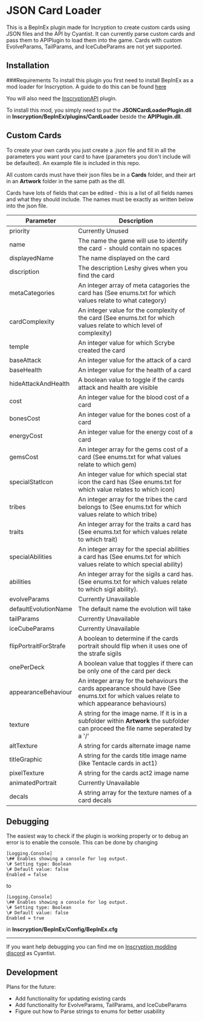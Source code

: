 # JSON Card Loader

This is a BepInEx plugin made for Incryption to create custom cards using JSON files and the API by Cyantist.
It can currently parse custom cards and pass them to APIPlugin to load them into the game. Cards with custom EvolveParams, TailParams, and IceCubeParams are not yet supported.

## Installation
###Requirements
To install this plugin you first need to install BepInEx as a mod loader for Inscryption. A guide to do this can be found [here](https://docs.bepinex.dev/articles/user_guide/installation/index.html#where-to-download-bepinex)

You will also need the [InscryptionAPI](https://github.com/ScottWilson0903/InscryptionAPI) plugin.

To install this mod, you simply need to put the **JSONCardLoaderPlugin.dll** in **Inscryption/BepInEx/plugins/CardLoader** beside the **APIPlugin.dll**.

## Custom Cards

To create your own cards you just create a .json file and fill in all the parameters you want your card to have (parameters you don't include will be defaulted). An example file is included in this repo.

All custom cards must have their json files be in a **Cards** folder, and their art in an **Artwork** folder in the same path as the dll.

Cards have lots of fields that can be edited - this is a list of all fields names and what they should include. The names must be exactly as written below into the json file.

| Parameter | Description |
|------|-------------|
| priority | Currently Unused |
| name | The name the game will use to identify the card - should contain no spaces |
| displayedName | The name displayed on the card |
| discription | The description Leshy gives when you find the card |
| metaCategories | An integer array of meta catagories the card has (See enums.txt for which values relate to what category) |
| cardComplexity | An integer value for the complexity of the card (See enums.txt for which values relate to which level of complexity) |
| temple | An integer value for which Scrybe created the card |
| baseAttack | An integer value for the attack of a card |
| baseHealth | An integer value for the health of a card |
| hideAttackAndHealth | A boolean value to toggle if the cards attack and health are visible |
| cost | An integer value for the blood cost of a card |
| bonesCost | An integer value for the bones cost of a card |
| energyCost | An integer value for the energy cost of a card |
| gemsCost | An integer array for the gems cost of a card (See enums.txt for what values relate to which gem) |
| specialStatIcon | An integer value for which special stat icon the card has (See enums.txt for which value relates to which icon) |
| tribes | An integer array for the tribes the card belongs to (See enums.txt for which values relate to which tribe) |
| traits | An integer array for the traits a card has (See enums.txt for which values relate to which trait) |
| specialAbilities | An integer array for the special abilities a card has (See enums.txt for which values relate to which special ability) |
| abilities | An integer array for the sigils a card has. (See enums.txt for which values relate to which sigil ability).
| evolveParams | Currently Unavailable |
| defaultEvolutionName | The default name the evolution will take |
| tailParams | Currently Unavailable |
| iceCubeParams | Currently Unavailable |
| flipPortraitForStrafe | A boolean to determine if the cards portrait should flip when it uses one of the strafe sigils |
| onePerDeck | A boolean value that toggles if there can be only one of the card per deck |
| appearanceBehaviour | An integer array for the behaviours the cards appearance should have (See enums.txt for which values relate to which appearance behaviours) |
| texture | A string for the image name. If it is in a subfolder within **Artwork** the subfolder can proceed the file name seperated by a '/' |
| altTexture | A string for cards alternate image name |
| titleGraphic | A string for the cards title image name (like Tentacle cards in act1) |
| pixelTexture | A string for the cards act2 image name |
| animatedPortrait | Currently Unavailable |
| decals | A string array for the texture names of a card decals | 

## Debugging
The easiest way to check if the plugin is working properly or to debug an error is to enable the console. This can be done by changing
```
[Logging.Console]
\## Enables showing a console for log output.
\# Setting type: Boolean
\# Default value: false
Enabled = false
```
to
```
[Logging.Console]
\## Enables showing a console for log output.
\# Setting type: Boolean
\# Default value: false
Enabled = true
```
in **Inscryption/BepInEx/Config/BepInEx.cfg**
___

If you want help debugging you can find me on [Inscryption modding discord](https://discord.gg/QrJEF5Denm) as Cyantist.

## Development

Plans for the future:
 - Add functionality for updating existing cards
 - Add functionality for EvolveParams, TailParams, and IceCubeParams
 - Figure out how to Parse strings to enums for better usability

